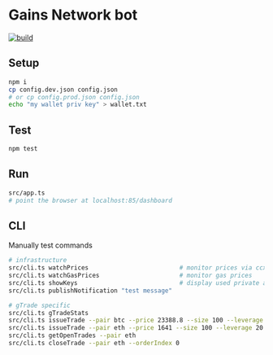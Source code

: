 # Gains Network bot

[![build](../../workflows/build/badge.svg)](../../actions/workflows/build.yml)

## Setup

```sh
npm i
cp config.dev.json config.json
# or cp config.prod.json config.json
echo "my wallet priv key" > wallet.txt
```

## Test

```sh
npm test
```

## Run

```sh
src/app.ts
# point the browser at localhost:85/dashboard
```

## CLI

Manually test commands

```sh
# infrastructure
src/cli.ts watchPrices                         # monitor prices via ccxt
src/cli.ts watchGasPrices                      # monitor gas prices
src/cli.ts showKeys                            # display used private and public keys
src/cli.ts publishNotification "test message"

# gTrade specific
src/cli.ts gTradeStats
src/cli.ts issueTrade --pair btc --price 23388.8 --size 100 --leverage 20 --stopLoss 0 --takeProfit 23398 --slippage 0.01
src/cli.ts issueTrade --pair eth --price 1641 --size 100 --leverage 20 --stopLoss 0 --takeProfit 1650 --slippage 0.01
src/cli.ts getOpenTrades --pair eth
src/cli.ts closeTrade --pair eth --orderIndex 0
```
